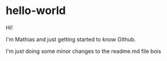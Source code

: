 # hello-world

Hi!

I'm Mathias and just getting started to know GIthub.

I'm just doing some minor changes to the readme.md file bois
